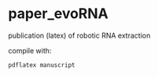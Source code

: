 # paper_evoRNA
publication (latex) of robotic RNA extraction

compile with:

```pdflatex manuscript```

